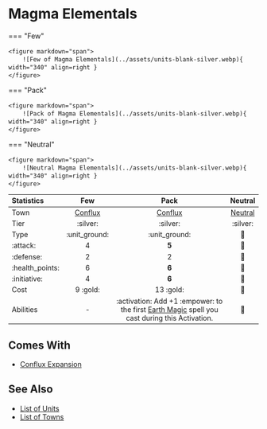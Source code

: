 # Magma Elementals

=== "Few"

    <figure markdown="span">
        ![Few of Magma Elementals](../assets/units-blank-silver.webp){ width="340" align=right }
    </figure>

=== "Pack"

    <figure markdown="span">
        ![Pack of Magma Elementals](../assets/units-blank-silver.webp){ width="340" align=right }
    </figure>

=== "Neutral"

    <figure markdown="span">
        ![Neutral Magma Elementals](../assets/units-blank-silver.webp){ width="340" align=right }
    </figure>


| Statistics | Few | Pack | Neutral |
| :--- | :---: | :---: | :---: |
| Town | [Conflux](../towns/conflux.md) | [Conflux](../towns/conflux.md) | [Neutral](../towns/neutral.md) |
| Tier | :silver: | :silver: | :silver: |
| Type | :unit_ground: | :unit_ground: | 🚧 |
| :attack: | 4 | **5** | 🚧 |
| :defense: | 2 | 2 | 🚧 |
| :health_points: | 6 | **6** | 🚧 |
| :initiative: | 4 | **6** | 🚧 |
| Cost | 9 :gold: | 13 :gold: | 🚧 |
| Abilities | - | :activation: Add +1 :empower: to the first [Earth Magic](../spells/school_of_earth_magic.md) spell you cast during this Activation. | 🚧 |


## Comes With

- [Conflux Expansion](../content/conflux_expansion.md)


## See Also

- [List of Units](index.md)
- [List of Towns](../towns/index.md)